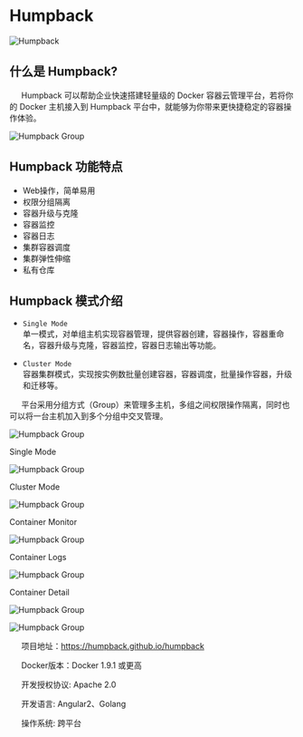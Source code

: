 # Humpback

![Humpback](../_media/logo.png)

## 什么是 Humpback?

&ensp;&ensp;&ensp;Humpback 可以帮助企业快速搭建轻量级的 Docker 容器云管理平台，若将你的 Docker 主机接入到 Humpback 平台中，就能够为你带来更快捷稳定的容器操作体验。 

![Humpback Group](../_media/humpback-arch.png)

## Humpback 功能特点

- Web操作，简单易用
- 权限分组隔离
- 容器升级与克隆
- 容器监控
- 容器日志
- 集群容器调度
- 集群弹性伸缩
- 私有仓库

## Humpback 模式介绍
- `Single Mode`   
  单一模式，对单组主机实现容器管理，提供容器创建，容器操作，容器重命名，容器升级与克隆，容器监控，容器日志输出等功能。   

- `Cluster Mode`   
  容器集群模式，实现按实例数批量创建容器，容器调度，批量操作容器，升级和迁移等。 

&ensp;&ensp;&ensp;平台采用分组方式（Group）来管理多主机，多组之间权限操作隔离，同时也可以将一台主机加入到多个分组中交叉管理。

![Humpback Group](../_media/humpback-web.png)

Single Mode

![Humpback Group](../_media/single-mode-ui.png)

Cluster Mode

![Humpback Group](../_media/cluster-mode-ui.png)

Container Monitor

![Humpback Group](../_media/container-monitor.png)

Container Logs

![Humpback Group](../_media/container-logs.png)

Container Detail

![Humpback Group](../_media/container-single-info.png)

![Humpback Group](../_media/container-cluster-info.png)

&ensp;&ensp;&ensp;项目地址：<a href="https://humpback.github.io/humpback">https://humpback.github.io/humpback</a> 

&ensp;&ensp;&ensp;Docker版本：Docker 1.9.1 或更高

&ensp;&ensp;&ensp;开发授权协议: Apache 2.0   

&ensp;&ensp;&ensp;开发语言: Angular2、Golang   

&ensp;&ensp;&ensp;操作系统: 跨平台









